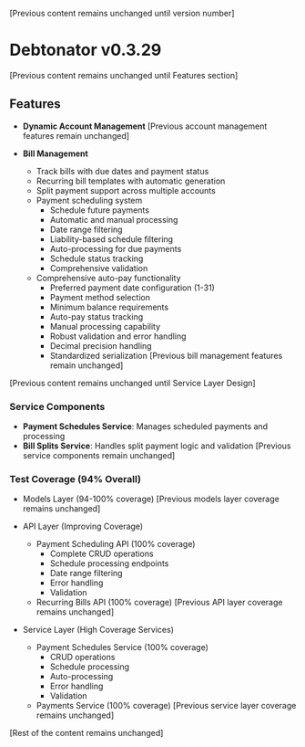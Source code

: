 [Previous content remains unchanged until version number]
# Debtonator v0.3.29

[Previous content remains unchanged until Features section]

## Features

- **Dynamic Account Management**
  [Previous account management features remain unchanged]

- **Bill Management**
  - Track bills with due dates and payment status
  - Recurring bill templates with automatic generation
  - Split payment support across multiple accounts
  - Payment scheduling system
    * Schedule future payments
    * Automatic and manual processing
    * Date range filtering
    * Liability-based schedule filtering
    * Auto-processing for due payments
    * Schedule status tracking
    * Comprehensive validation
  - Comprehensive auto-pay functionality
    * Preferred payment date configuration (1-31)
    * Payment method selection
    * Minimum balance requirements
    * Auto-pay status tracking
    * Manual processing capability
    * Robust validation and error handling
    * Decimal precision handling
    * Standardized serialization
  [Previous bill management features remain unchanged]

[Previous content remains unchanged until Service Layer Design]

### Service Components
- **Payment Schedules Service**: Manages scheduled payments and processing
- **Bill Splits Service**: Handles split payment logic and validation
[Previous service components remain unchanged]

### Test Coverage (94% Overall)
- Models Layer (94-100% coverage)
  [Previous models layer coverage remains unchanged]

- API Layer (Improving Coverage)
  - Payment Scheduling API (100% coverage)
    * Complete CRUD operations
    * Schedule processing endpoints
    * Date range filtering
    * Error handling
    * Validation
  - Recurring Bills API (100% coverage)
  [Previous API layer coverage remains unchanged]

- Service Layer (High Coverage Services)
  - Payment Schedules Service (100% coverage)
    * CRUD operations
    * Schedule processing
    * Auto-processing
    * Error handling
    * Validation
  - Payments Service (100% coverage)
  [Previous service layer coverage remains unchanged]

[Rest of the content remains unchanged]
